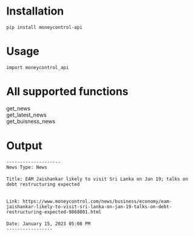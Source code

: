 # Installation
`pip install moneycontrol-api`<br>
# Usage
`import moneycontrol_api`<br>

# All supported functions
get_news<br>
get_latest_news<br>
get_buisness_news

# Output
`--------------------`<br>
`News Type: News`<br><br>
`Title: EAM Jaishankar likely to visit Sri Lanka on Jan 19; talks on debt restructuring expected`<br><br>

`Link: https://www.moneycontrol.com/news/business/economy/eam-jaishankar-likely-to-visit-sri-lanka-on-jan-19-talks-on-debt-restructuring-expected-9868001.html `<br>
<br>
`Date: January 15, 2023 05:08 PM` <br>
`-----------------`
